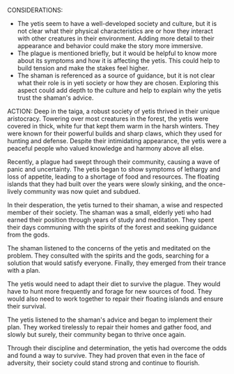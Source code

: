 CONSIDERATIONS:
- The yetis seem to have a well-developed society and culture, but it is not clear what their physical characteristics are or how they interact with other creatures in their environment. Adding more detail to their appearance and behavior could make the story more immersive.
- The plague is mentioned briefly, but it would be helpful to know more about its symptoms and how it is affecting the yetis. This could help to build tension and make the stakes feel higher.
- The shaman is referenced as a source of guidance, but it is not clear what their role is in yeti society or how they are chosen. Exploring this aspect could add depth to the culture and help to explain why the yetis trust the shaman's advice.

ACTION:
Deep in the taiga, a robust society of yetis thrived in their unique aristocracy. Towering over most creatures in the forest, the yetis were covered in thick, white fur that kept them warm in the harsh winters. They were known for their powerful builds and sharp claws, which they used for hunting and defense. Despite their intimidating appearance, the yetis were a peaceful people who valued knowledge and harmony above all else.

Recently, a plague had swept through their community, causing a wave of panic and uncertainty. The yetis began to show symptoms of lethargy and loss of appetite, leading to a shortage of food and resources. The floating islands that they had built over the years were slowly sinking, and the once-lively community was now quiet and subdued.

In their desperation, the yetis turned to their shaman, a wise and respected member of their society. The shaman was a small, elderly yeti who had earned their position through years of study and meditation. They spent their days communing with the spirits of the forest and seeking guidance from the gods.

The shaman listened to the concerns of the yetis and meditated on the problem. They consulted with the spirits and the gods, searching for a solution that would satisfy everyone. Finally, they emerged from their trance with a plan.

The yetis would need to adapt their diet to survive the plague. They would have to hunt more frequently and forage for new sources of food. They would also need to work together to repair their floating islands and ensure their survival.

The yetis listened to the shaman's advice and began to implement their plan. They worked tirelessly to repair their homes and gather food, and slowly but surely, their community began to thrive once again.

Through their discipline and determination, the yetis had overcome the odds and found a way to survive. They had proven that even in the face of adversity, their society could stand strong and continue to flourish.